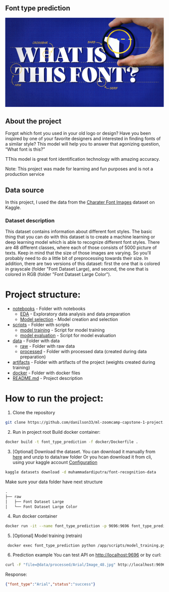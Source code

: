 ## Font type prediction
![Font type prediction](dataset-cover.jpeg)

## About the project
Forgot which font you used in your old logo or design? Have you been inspired by one of your favorite designers and interested in finding fonts of a similar style? This model will help you to answer that agonizing question, “What font is this?”

TThis model is great font identification technology with amazing accuracy.

Note: This project was made for learning and fun purposes and is not a production service

## Data source
In this project, I used the data from the [Charater Font Images](https://www.kaggle.com/datasets/muhammadardiputra/font-recognition-data) dataset on Kaggle.

### Dataset description
This dataset contains information about different font styles. The basic thing that you can do with this dataset is to create a machine learning or deep learning model which is able to recognize different font styles. There are 48 different classes, where each of those consists of 5000 picture of texts. Keep in mind that the size of those images are varying. So you'll probably need to do a little bit of preprocessing towards their size. In addition, there are two versions of this dataset: first the one that is colored in grayscale (folder "Font Dataset Large), and second, the one that is colored in RGB (folder "Font Dataset Large Color").

# Project structure:
- [notebooks](notebooks) - Folder with notebooks
  - [EDA](<notebooks/EDA and data preparation.ipynb>) - Exploratory data analysis and data preparation
  - [Model selection](<notebooks/model training.ipynb>) - Model creation and selection
- [scripts](scripts) - Folder with scripts
  - [model training](scripts/model_training.py) - Script for model training
  - [model evaluation](scripts/model_evaluation.py) - Script for model evaluation
- [data](data) - Folder with data
  - [raw](data/raw) - Folder with raw data
  - [processed](data/processed) - Folder with processed data (created during data preparation)
- [artifacts](artefacts) - Folder with artifacts of the project (weights created during training)
- [docker](docker) - Folder with docker files
- [README.md](README.md) - Project description

# How to run the project:
1. Clone the repository
```bash
git clone https://github.com/danilson33/ml-zoomcamp-capstone-1-project.git
```
2. Run in project root
Build docker container:
```bash
docker build -t font_type_prediction -f docker/Dockerfile .
```
3. [Optional] Download the dataset.
You can download it manually from [here](https://www.kaggle.com/datasets/muhammadardiputra/font-recognition-data) and unzip to data/raw folder
Or you hcan download it from cli, using your kaggle account [Configuration](https://www.kaggle.com/discussions/general/156610)
```bash
kaggle datasets download -d muhammadardiputra/font-recognition-data
```
Make sure your data folder have next structure
```
.
├── raw
│   ├── Font Dataset Large
│   └── Font Dataset Large Color
```
4. Run docker container
```bash
docker run -it --name font_type_prediction -p 9696:9696 font_type_prediction   
```
5. [Optional] Model training (retrain)
```bash
 docker exec font_type_prediction python /app/scripts/model_training.py     
```
6. Prediction example
You can test API on [http://localhost:9696](http://localhost:9696)
or by curl:
```bash
curl -F "file=@data/processed/Arial/Image_48.jpg" http://localhost:9696/predict
```
Response:
```json
{"font_type":"Arial","status":"success"}
```